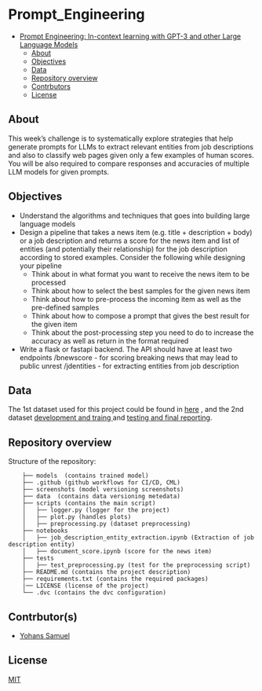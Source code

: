 # Prompt_Engineering

<!-- Table of contents -->
- [Prompt Engineering: In-context learning with GPT-3 and other Large Language Models](#Prompt-Engineering)
  - [About](#about)
  - [Objectives](#objectives)
  - [Data](#data)
  - [Repository overview](#repository-overview)
  - [Contrbutors](#contrbutors)
  - [License](#license)

## About
This week’s challenge is to systematically explore strategies that help generate prompts for LLMs to extract relevant entities from job descriptions and also to classify web pages given only a few examples of human scores. You will be also required to compare responses and accuracies of multiple LLM models for given prompts.

## Objectives
- Understand the algorithms and techniques that goes into building large language models
- Design a pipeline that takes a news item (e.g. title + description + body) or a job description and returns a score for the news item and list of entities (and potentially their relationship) for the job description according to stored examples. Consider the following while designing your pipeline
  * Think about in what format you want to receive the news item to be processed
  * Think about how to select the best samples for the given news item
  * Think about how to pre-process the incoming item as well as the pre-defined samples
  * Think about how to compose a prompt that gives the best result for the given item
  * Think about the post-processing step you need to do to increase the accuracy as well as return in the format required
- Write a flask or fastapi backend. The API should have at least two endpoints
        /bnewscore - for scoring breaking news that may lead to public unrest
        /jdentities - for extracting entities from job description


## Data
The 1st dataset used for this project could be found in [here](https://docs.google.com/spreadsheets/d/19N_K6SnIm0FylD2TBs-5y3WeSgdveb3J/edit?usp=sharing&ouid=108085860825615283789&rtpof=true&sd=true) , and the 2nd dataset [development and traing ](https://github.com/walidamamou/relation_extraction_transformer/blob/main/relations_dev.txt) and [testing and final reporting](https://github.com/walidamamou/relation_extraction_transformer/blob/main/relations_test.txt).

## Repository overview
 Structure of the repository:
 
        ├── models  (contains trained model)
        ├── .github (github workflows for CI/CD, CML)
        ├── screenshots (model versioning screenshots)
        ├── data  (contains data versioning metedata)
        ├── scripts (contains the main script)	
        │   ├── logger.py (logger for the project)
        │   ├── plot.py (handles plots)
        │   ├── preprocessing.py (dataset preprocessing)
        ├── notebooks	
        │   ├── job_description_entity_extraction.ipynb (Extraction of job description entity)
        │   ├── document_score.ipynb (score for the news item)
        ├── tests 
        │   ├── test_preprocessing.py (test for the preprocessing script)
        ├── README.md (contains the project description)
        ├── requirements.txt (contains the required packages)
        |── LICENSE (license of the project)
        └── .dvc (contains the dvc configuration)


## Contrbutor(s)
- [Yohans Samuel](https://www.linkedin.com/in/yohanssamuel/)

## License
[MIT](https://choosealicense.com/licenses/mit/)

